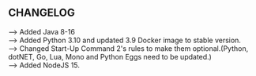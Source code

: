## CHANGELOG

⟶ Added Java 8-16<br>
⟶ Added Python 3.10 and updated 3.9 Docker image to stable version.<br>
⟶ Changed Start-Up Command 2's rules to make them optional.(Python, dotNET, Go, Lua, Mono and Python Eggs need to be updated.)<br>
⟶ Added NodeJS 15.

